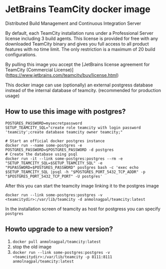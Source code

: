 JetBrains TeamCity docker image
===============

Distributed Build Management and Continuous Integration Server

By default, each TeamCity installation runs under a Professional Server license including 3 build agents. This license is provided for free with any downloaded TeamCity binary and gives you full access to all product features with no time limit. The only restriction is a maximum of 20 build configurations.

By pulling this image you accept the [JetBrains license agreement for TeamCity (Commercial License)] (https://www.jetbrains.com/teamcity/buy/license.html)

This docker image can use (optionally) an external postgress database instead of the internal database of teamcity. (recommended for production usage)

How to use this image with postgres?
---------------

```
POSTGRES_PASSWORD=mysecretpassword
SETUP_TEAMCITY_SQL="create role teamcity with login password 'teamcity';create database teamcity owner teamcity;"

# Start an official docker postgres instance
docker run --name some-postgres -e POSTGRES_PASSWORD=$POSTGRES_PASSWORD -d postgres
# Create the database using psql
docker run -it --link some-postgres:postgres --rm -e "SETUP_TEAMCITY_SQL=$SETUP_TEAMCITY_SQL" -e "PGPASSWORD=$POSTGRES_PASSWORD" postgres bash -c 'exec echo $SETUP_TEAMCITY_SQL |psql -h "$POSTGRES_PORT_5432_TCP_ADDR" -p "$POSTGRES_PORT_5432_TCP_PORT" -U postgres'
```
After this you can start the teamcity image linking it to the postgres image
```
docker run --link some-postgres:postgres -v <teamcitydir>:/var/lib/teamcity -d anmolnagpal/teamcity:latest
```
In the installation screen of teamcity as host for postgress you can specify `postgres`

Howto upgrade to a new version?
----------------
1. `docker pull anmolnagpal/teamcity:latest`
2. stop the old image
3. `docker run --link some-postgres:postgres -v <teamcitydir>:/var/lib/teamcity -p 8111:8111 anmolnagpal/teamcity:latest`
